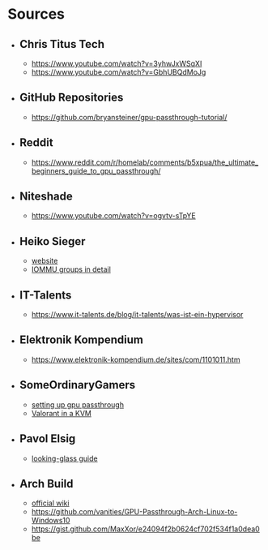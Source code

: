 # Sources
- ## Chris Titus Tech
  - https://www.youtube.com/watch?v=3yhwJxWSqXI
  - https://www.youtube.com/watch?v=GbhUBQdMoJg
  
- ## GitHub Repositories
  - https://github.com/bryansteiner/gpu-passthrough-tutorial/
  
- ## Reddit
  - https://www.reddit.com/r/homelab/comments/b5xpua/the_ultimate_beginners_guide_to_gpu_passthrough/

- ## Niteshade
  - https://www.youtube.com/watch?v=ogvtv-sTpYE

- ## Heiko Sieger
  - [website](https://heiko-sieger.info/)
  - [IOMMU groups in detail](https://heiko-sieger.info/iommu-groups-what-you-need-to-consider/)

- ## IT-Talents
  - https://www.it-talents.de/blog/it-talents/was-ist-ein-hypervisor

- ## Elektronik Kompendium
  - https://www.elektronik-kompendium.de/sites/com/1101011.htm

- ## SomeOrdinaryGamers
  - [setting up gpu passthrough](https://www.youtube.com/watch?v=h7SG7ccjn-g)
  - [Valorant in a KVM](https://www.youtube.com/watch?v=L1JCCdo1bG4)

- ## Pavol Elsig
  - [looking-glass guide](https://www.youtube.com/watch?v=wEhvQEyiOwI)

- ## Arch Build
  - [official wiki](https://wiki.archlinux.org/title/PCI_passthrough_via_OVMF)
  - https://github.com/vanities/GPU-Passthrough-Arch-Linux-to-Windows10
  - https://gist.github.com/MaxXor/e24094f2b0624cf702f534f1a0dea0be